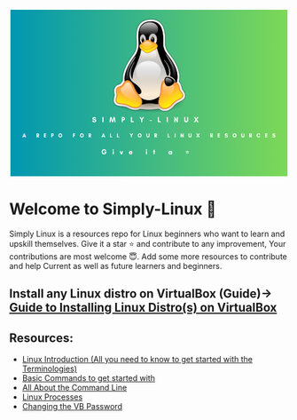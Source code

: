 <p align="center">
    <img  width="500" height="300" src="images/SIMPLY-LINUX.png" alt="Simply-Linux logo">
</p>


# Welcome to Simply-Linux 👾 
<p align="center">

</p>
Simply Linux is a resources repo for Linux beginners who want to learn and upskill themselves. Give it a star ⭐ and contribute to any improvement, Your contributions are most welcome 😇. Add some more resources to contribute and help Current as well as future learners and beginners. 

## Install any Linux distro on VirtualBox (Guide)-> [Guide to Installing Linux Distro(s) on VirtualBox](https://github.com/Satyxm/Simply-Linux/blob/main/Installation%20Guide%20On%20VirtualBox.md#installing-linux-distros-onto-virtualbox)


## Resources:
- [Linux Introduction (All you need to know to get started with the Terminologies)](https://satyams.hashnode.dev/linux-prelude-and-some-basic-terminologies)
- [Basic Commands to get started with](https://satyams.hashnode.dev/10-most-basic-linux-commands-installation-of-a-linux-distro-on-virtualbox-guide-resource)
- [All About the Command Line](https://satyams.hashnode.dev/unlock-the-power-of-linux-with-command-line-mastery)
- [Linux Processes](https://satyams.hashnode.dev/process-powerplay-unleashing-the-potential-of-linux-with-essential-process-commands-and-concepts-1)
- [Changing the VB Password](https://satyams.hashnode.dev/how-to-change-the-ubuntu-vb-passwd)

